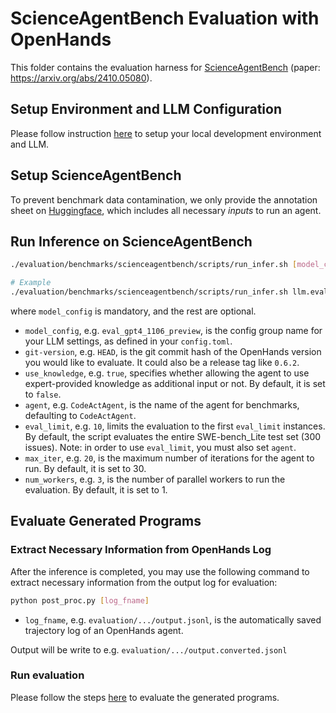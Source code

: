 # ScienceAgentBench Evaluation with OpenHands

This folder contains the evaluation harness for [ScienceAgentBench](https://osu-nlp-group.github.io/ScienceAgentBench/) (paper: https://arxiv.org/abs/2410.05080).

## Setup Environment and LLM Configuration

Please follow instruction [here](../README.md#setup) to setup your local development environment and LLM.

## Setup ScienceAgentBench

To prevent benchmark data contamination, we only provide the annotation sheet on [Huggingface](https://huggingface.co/datasets/osunlp/ScienceAgentBench), which includes all necessary *inputs* to run an agent.

## Run Inference on ScienceAgentBench

```bash
./evaluation/benchmarks/scienceagentbench/scripts/run_infer.sh [model_config] [git-version] [use_knowledge] [agent] [eval_limit] [max_iter] [num_workers] [dataset] [dataset_split]

# Example
./evaluation/benchmarks/scienceagentbench/scripts/run_infer.sh llm.eval_gpt4o 0.9.3
```

where `model_config` is mandatory, and the rest are optional.

- `model_config`, e.g. `eval_gpt4_1106_preview`, is the config group name for your
LLM settings, as defined in your `config.toml`.
- `git-version`, e.g. `HEAD`, is the git commit hash of the OpenHands version you would
like to evaluate. It could also be a release tag like `0.6.2`.
- `use_knowledge`, e.g. `true`, specifies whether allowing the agent to use expert-provided knowledge as additional input or not. By default, it is set to `false`.
- `agent`, e.g. `CodeActAgent`, is the name of the agent for benchmarks, defaulting
to `CodeActAgent`.
- `eval_limit`, e.g. `10`, limits the evaluation to the first `eval_limit` instances. By
default, the script evaluates the entire SWE-bench_Lite test set (300 issues). Note:
in order to use `eval_limit`, you must also set `agent`.
- `max_iter`, e.g. `20`, is the maximum number of iterations for the agent to run. By
default, it is set to 30.
- `num_workers`, e.g. `3`, is the number of parallel workers to run the evaluation. By
default, it is set to 1.

## Evaluate Generated Programs

### Extract Necessary Information from OpenHands Log

After the inference is completed, you may use the following command to extract necessary information from the output log for evaluation:

```bash
python post_proc.py [log_fname]
```
- `log_fname`, e.g. `evaluation/.../output.jsonl`, is the automatically saved trajectory log of an OpenHands agent.

Output will be write to e.g. `evaluation/.../output.converted.jsonl`

### Run evaluation

Please follow the steps [here](https://github.com/OSU-NLP-Group/ScienceAgentBench/tree/main?tab=readme-ov-file#evaluation-of-generated-code) to evaluate the generated programs.
